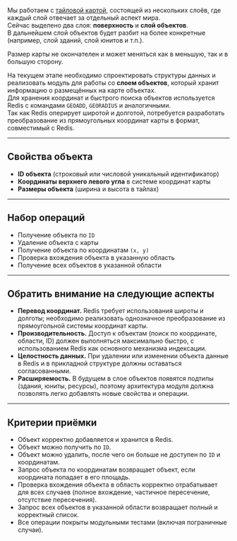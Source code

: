 Мы работаем с [тайловой картой](https://github.com/s-prozorov/TestDayTasks/blob/main/TASK_1_1.md), состоящей из нескольких слоёв, где каждый слой отвечает за отдельный аспект мира.  
Сейчас выделено два слоя: **поверхность** и **слой объектов**.  
В дальнейшем слой объектов будет разбит на более конкретные (например, слой зданий, слой юнитов и т.п.).  

Размер карты не окончателен и может меняться как в меньшую, так и в большую сторону.  

На текущем этапе необходимо спроектировать структуры данных и реализовать модуль для работы со **слоем объектов**, который хранит информацию о размещённых на карте объектах.  
Для хранения координат и быстрого поиска объектов используется Redis с командами `GEOADD`, `GEORADIUS` и аналогичными.  
Так как Redis оперирует широтой и долготой, потребуется разработать преобразование из прямоугольных координат карты в формат, совместимый с Redis.  

---

## Свойства объекта
- **ID объекта** (строковый или числовой уникальный идентификатор)  
- **Координаты верхнего левого угла** в системе координат карты  
- **Размеры объекта** (ширина и высота в тайлах)  

---

## Набор операций
- Получение объекта по `ID`  
- Удаление объекта с карты  
- Получение объекта по координатам `(x, y)`  
- Проверка вхождения объекта в указанную область  
- Получение всех объектов в указанной области  

---

## Обратить внимание на следующие аспекты
- **Перевод координат.** Redis требует использования широты и долготы; необходимо реализовать однозначное преобразование из прямоугольной системы координат карты.  
- **Производительность.** Доступ к объектам (поиск по координате, области, ID) должен выполняться максимально быстро, с использованием Redis как основного механизма индексации.  
- **Целостность данных.** При удалении или изменении объекта данные в Redis и в прикладной структуре должны оставаться согласованными.  
- **Расширяемость.** В будущем в слое объектов появятся подтипы (здания, юниты, ресурсы), поэтому архитектура модуля должна позволять легко добавлять новые свойства и операции.  

---

## Критерии приёмки
- Объект корректно добавляется и хранится в Redis.  
- Объект можно получить по `ID`.  
- Объект можно удалить, после чего он больше не доступен по `ID` и координатам.  
- Запрос объекта по координатам возвращает объект, если координата попадает в его площадь.  
- Проверка вхождения объекта в область корректно отрабатывает для всех случаев (полное вхождение, частичное пересечение, отсутствие пересечения).  
- Запрос всех объектов в указанной области возвращает полный и корректный список.  
- Все операции покрыты модульными тестами (включая пограничные случаи).  
